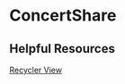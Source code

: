 ﻿# ConcertShare

## Helpful Resources

[Recycler View](https://docs.microsoft.com/en-us/xamarin/android/user-interface/layouts/recycler-view/recyclerview-example)
